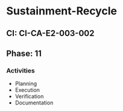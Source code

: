 # Sustainment-Recycle

## CI: CI-CA-E2-003-002
## Phase: 11

### Activities
- Planning
- Execution
- Verification
- Documentation
